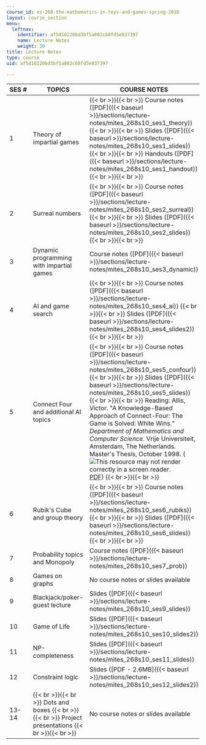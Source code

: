 ```yaml
---
course_id: es-268-the-mathematics-in-toys-and-games-spring-2010
layout: course_section
menu:
  leftnav:
    identifier: af5d10220bd3bf5a802c68fd5e037397
    name: Lecture Notes
    weight: 30
title: Lecture Notes
type: course
uid: af5d10220bd3bf5a802c68fd5e037397

---
```


| SES # | TOPICS | COURSE NOTES |
| --- | --- | --- |
| 1 | Theory of impartial games |  {{< br >}}{{< br >}} Course notes ([PDF]({{< baseurl >}}/sections/lecture-notes/mites_268s10_ses1_theory)) {{< br >}}{{< br >}} Slides ([PDF]({{< baseurl >}}/sections/lecture-notes/mites_268s10_ses1_slides)) {{< br >}}{{< br >}} Handouts ([PDF]({{< baseurl >}}/sections/lecture-notes/mites_268s10_ses1_handout)) {{< br >}}{{< br >}}  |
| 2 | Surreal numbers |  {{< br >}}{{< br >}} Course notes ([PDF]({{< baseurl >}}/sections/lecture-notes/mites_268s10_ses2_surreal)) {{< br >}}{{< br >}} Slides ([PDF]({{< baseurl >}}/sections/lecture-notes/mites_268s10_ses2_slides)) {{< br >}}{{< br >}}  |
| 3 | Dynamic programming with impartial games | Course notes ([PDF]({{< baseurl >}}/sections/lecture-notes/mites_268s10_ses3_dynamic)) |
| 4 | AI and game search |  {{< br >}}{{< br >}} Course notes ([PDF]({{< baseurl >}}/sections/lecture-notes/mites_268s10_ses4_ai)) {{< br >}}{{< br >}} Slides ([PDF]({{< baseurl >}}/sections/lecture-notes/mites_268s10_ses4_slides2)) {{< br >}}{{< br >}}  |
| 5 | Connect Four and additional AI topics |  {{< br >}}{{< br >}} Course notes ([PDF]({{< baseurl >}}/sections/lecture-notes/mites_268s10_ses5_confour)) {{< br >}}{{< br >}} Slides ([PDF]({{< baseurl >}}/sections/lecture-notes/mites_268s10_ses5_slides)) {{< br >}}{{< br >}} Reading: Allis, Victor. "A Knowledge-Based Approach of Connect-Four: The Game is Solved: White Wins." _Department of Mathematics and Computer Science_. Vrije Universiteit, Amsterdam, The Netherlands. Master's Thesis, October 1998. (![This resource may not render correctly in a screen reader.](/images/inacessible.gif)[PDF](http://www.informatik.uni-trier.de/~fernau/DSL0607/Masterthesis-Viergewinnt.pdf)) {{< br >}}{{< br >}}  |
| 6 | Rubik's Cube and group theory |  {{< br >}}{{< br >}} Course notes ([PDF]({{< baseurl >}}/sections/lecture-notes/mites_268s10_ses6_rubiks)) {{< br >}}{{< br >}} Slides ([PDF]({{< baseurl >}}/sections/lecture-notes/mites_268s10_ses6_slides)) {{< br >}}{{< br >}}  |
| 7 | Probability topics and Monopoly | Course notes ([PDF]({{< baseurl >}}/sections/lecture-notes/mites_268s10_ses7_prob)) |
| 8 | Games on graphs | No course notes or slides available |
| 9 | Blackjack/poker-guest lecture | Slides ([PDF]({{< baseurl >}}/sections/lecture-notes/mites_268s10_ses9_slides)) |
| 10 | Game of Life | Slides ([PDF]({{< baseurl >}}/sections/lecture-notes/mites_268s10_ses10_slides2)) |
| 11 | NP-completeness | Slides ([PDF]({{< baseurl >}}/sections/lecture-notes/mites_268s10_ses11_slides)) |
| 12 | Constraint logic | Slides ([PDF - 2.6MB]({{< baseurl >}}/sections/lecture-notes/mites_268s10_ses12_slides2)) |
| 13-14 |  {{< br >}}{{< br >}} Dots and boxes {{< br >}}{{< br >}} Project presentations {{< br >}}{{< br >}}  | No course notes or slides available
